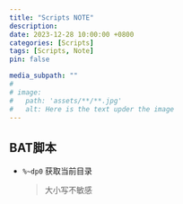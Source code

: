 ```yaml
---
title: "Scripts NOTE"
description: 
date: 2023-12-28 10:00:00 +0800
categories: [Scripts]
tags: [Scripts, Note]
pin: false

media_subpath: ""
#
# image:
#   path: 'assets/**/**.jpg'
#   alt: Here is the text upder the image
---
```


## BAT脚本
- `%~dp0`  获取当前目录
    >大小写不敏感
